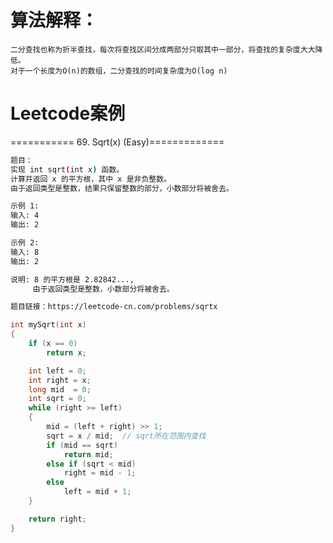 # 算法解释：
	二分查找也称为折半查找，每次将查找区间分成两部分只取其中一部分，将查找的复杂度大大降低。
	对于一个长度为O(n)的数组，二分查找的时间复杂度为O(log n)



# Leetcode案例
===========  69. Sqrt(x) (Easy)=============
```bash
题目：
实现 int sqrt(int x) 函数。
计算并返回 x 的平方根，其中 x 是非负整数。
由于返回类型是整数，结果只保留整数的部分，小数部分将被舍去。

示例 1:
输入: 4
输出: 2

示例 2:
输入: 8
输出: 2

说明: 8 的平方根是 2.82842..., 
     由于返回类型是整数，小数部分将被舍去。

题目链接：https://leetcode-cn.com/problems/sqrtx
```

```cpp
int mySqrt(int x) 
{
	if (x == 0)
		return x;

	int left = 0;
	int right = x;
	long mid  = 0;
	int sqrt = 0;
	while (right >= left)
	{
		mid = (left + right) >> 1;
		sqrt = x / mid;  // sqrt所在范围内查找
		if (mid == sqrt)
			return mid;
		else if (sqrt < mid)
			right = mid - 1;
		else
			left = mid + 1;
	}

	return right;
}
```









